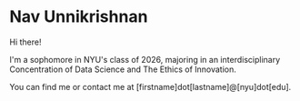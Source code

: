 # Nav Unnikrishnan 
Hi there!

I'm a sophomore in NYU's class of 2026, majoring in an interdisciplinary Concentration of Data Science and The Ethics of Innovation. 

You can find me or contact me at [firstname]dot[lastname]@[nyu]dot[edu]. 



